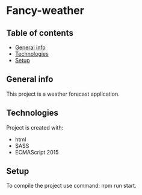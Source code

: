 # **Fancy-weather**

## Table of contents

- [General info](#general-info)
- [Technologies](#technologies)
- [Setup](#setup)

## General info

This project is a weather forecast application.

## Technologies

Project is created with:

- html
- SASS
- ECMAScript 2015

## Setup

To compile the project use command: npm run start.
